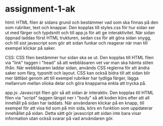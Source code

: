 # assignment-1-ak
html:
HTML filen är sidans grund och bestämmer vad som ska finnas på den som rubriker, text och knappar. Den kopplas till styles.css för hur sidan ser ut med färger och typdsnitt och till app.js för att ge interaktivitet. När sidan öppnad laddas först HTML trukturen, sedan css för att göra sidan snygg, och till sist javascript som gör att sidan funkar och reagerar när man till exempel klickar på saker.

CSS:
CSS filen bestämmer hur sidan ska se ut. Den kopplas till HTML filen via "link" taggen i "head" så att webbläsaren vet var man ska hämta stilen ifrån. När webbläsaren laddar sidan, används CSS reglerna för att ändra saker som färg, typsnitt och layout. CSS kan också bidra till att sidan blir mer lättläst genom att till exempel rubriker har tydliga färger, lägga mellanrum mellan olioka delar och göra knapparna enkla att trycka på.

app.js:
Javascript filen gör så att sidan är interaktiv. Den kopplas till HTML filen via "script" taggen längst ner i "body" så att koden körs efter att all innehåll på sidan har laddats. När användaren klickar på en knapp, till exempel för att visa tid som på min sida, körs en funktion som uppdaterar innehållet på sidan. Detta sätt gör javascript att sidan inte bara visar information utan också svarar på vad användaren gör.
